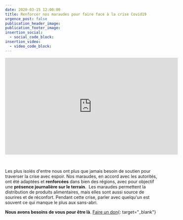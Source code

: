 ```yaml
---
date: 2020-03-15 12:00:00
title: Renforcer nos maraudes pour faire face à la crise Covid19
urgence_post: false
publication_header_image:
publication_footer_image:
insertion_social:
  - social_code_block:
insertion_video:
  - video_code_block:
---
```


<div class="embed-responsive embed-responsive-16by9"><iframe width="560" height="315" src="https://www.youtube.com/embed/mFQqf4jcdh0" frameborder="0" allow="accelerometer; autoplay; encrypted-media; gyroscope; picture-in-picture" allowfullscreen=""></iframe></div>

&nbsp;

Les plus isol&eacute;s d'entre nous ont plus que jamais besoin de soutien pour traverser la crise avec espoir. Nos maraudes, en accord avec les autorit&eacute;s, ont &eacute;t&eacute; adapt&eacute;es et **renforc&eacute;es** dans bien des r&eacute;gions, avec pour objectif une **pr&eacute;sence journali&egrave;re sur le terrain**. &nbsp;Les maraudes permettent la distribution de produits alimentaires, mais elles sont aussi source de sourires et de r&eacute;confort. Pendant cette crise, parler avec quelqu'un est souvent ce qui manque le plus aux sans-abri.&nbsp;

**Nous avons besoins de vous pour &ecirc;tre l&agrave;**. [Faire un don](https://don.ordredemaltefrance.org/?cid=11&amp;reserved_code_origine=Webcovid){: target="_blank"}